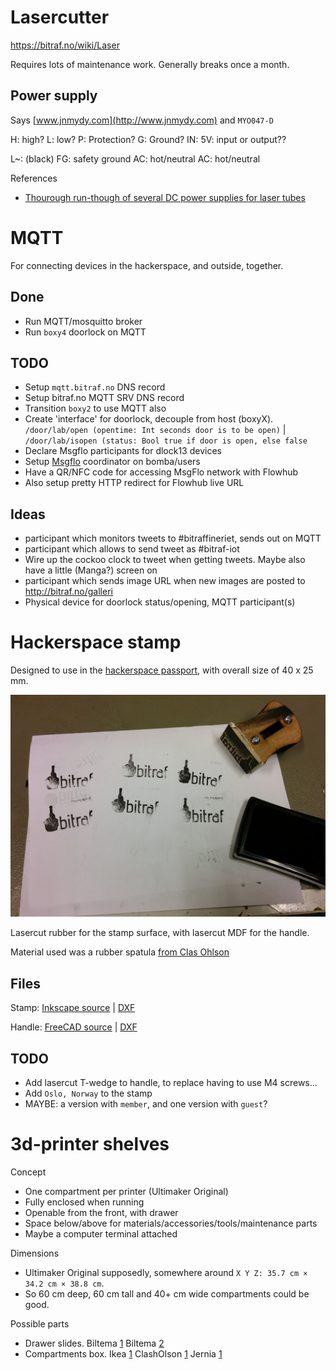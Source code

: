 
# Lasercutter

https://bitraf.no/wiki/Laser

Requires lots of maintenance work. Generally breaks once a month.

## Power supply

Says [www.jnmydy.com](http://www.jnmydy.com) and `MYO047-D`

H: high?
L: low?
P: Protection?
G: Ground?
IN: 
5V: input or output??

L~: (black)
FG: safety ground
AC: hot/neutral
AC: hot/neutral

References

* [Thourough run-though of several DC power supplies for laser tubes](http://donklipstein.com/laserapd.htm)

# MQTT

For connecting devices in the hackerspace, and outside, together.

## Done

* Run MQTT/mosquitto broker
* Run `boxy4` doorlock on MQTT

## TODO

* Setup `mqtt.bitraf.no` DNS record
* Setup bitraf.no MQTT SRV DNS record
* Transition `boxy2` to use MQTT also
* Create 'interface' for doorlock, decouple from host (boxyX).
`/door/lab/open (opentime: Int seconds door is to be open)` | 
`/door/lab/isopen (status: Bool true if door is open, else false`
* Declare Msgflo participants for dlock13 devices
* Setup [Msgflo](http://msgflo.org) coordinator on bomba/users
* Have a QR/NFC code for accessing MsgFlo network with Flowhub
* Also setup pretty HTTP redirect for Flowhub live URL

## Ideas

* participant which monitors tweets to #bitraffineriet, sends out on MQTT
* participant which allows to send tweet as #bitraf-iot
* Wire up the cockoo clock to tweet when getting tweets. Maybe also have a little (Manga?) screen on
* participant which sends image URL when new images are posted to http://bitraf.no/galleri
* Physical device for doorlock status/opening, MQTT participant(s)

# Hackerspace stamp

Designed to use in the [hackerspace passport](https://www.noisebridge.net/wiki/passport), with overall size of 40 x 25 mm.

![Bitraf hackerspace stamp first usage](./img/stamp.jpg)

Lasercut rubber for the stamp surface, with lasercut MDF for the handle.

Material used was a rubber spatula [from Clas Ohlson](http://www.clasohlson.com/no/Cocraft-gummisparkel-/40-8392)

## Files

Stamp:
[Inkscape source](./bitraf-hackerpassport-fnn.svg) |
[DXF ](./bitraf-hackerpassport-fnn3.dxf)

Handle:
[FreeCAD source](./stamp-handle-laser.fcstd) |
[DXF](./export/stamp-handle-1.dxfs)

## TODO

* Add lasercut T-wedge to handle, to replace having to use M4 screws...
* Add `Oslo, Norway` to the stamp
* MAYBE: a version with `member`, and one version with `guest`?

# 3d-printer shelves

Concept

* One compartment per printer (Ultimaker Original)
* Fully enclosed when running
* Openable from the front, with drawer
* Space below/above for materials/accessories/tools/maintenance parts
* Maybe a computer terminal attached

Dimensions

* Ultimaker Original supposedly, somewhere around `X Y Z: 35.7 cm × 34.2 cm × 38.8 cm`.
* So 60 cm deep, 60 cm tall and 40+ cm wide compartments could be good.

Possible parts

* Drawer slides.
Biltema [1](http://www.biltema.no/no/Bygg/Hengsel/Ovrig/Ekspansjonsbeslag-2-stk-2000018627/)
Biltema [2](http://www.biltema.no/no/Bygg/Hengsel/Ovrig/Ekspansjonsbeslag-2-stk-2000018657/)
* Compartments box.
Ikea [1](http://www.ikea.com/no/no/catalog/products/30263660/)
ClashOlson [1](http://www.clasohlson.com/no/St%C3%A5lreol/Pr408943002)
Jernia [1](http://www.jernia.no/produkt/-/vis-produkt/fixit-hyllereol-metall-tre-180x90x40cm/58010253)
